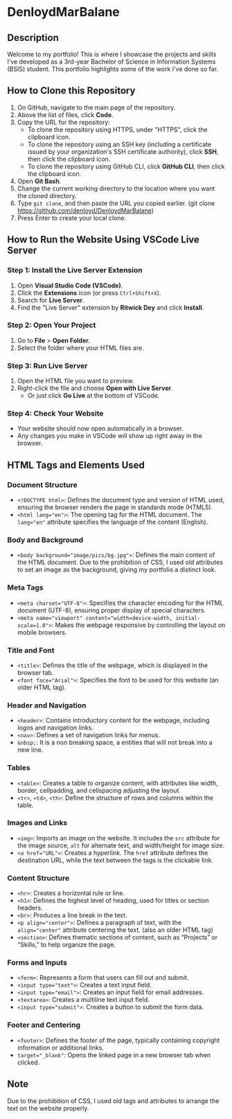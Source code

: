 # DenloydMarBalane

## Description
Welcome to my portfolio! This is where I showcase the projects and skills I’ve developed as a 3rd-year 
Bachelor of Science in Information Systems (BSIS) student. This portfolio highlights some of the work I've done so far.

## How to Clone this Repository

1. On GitHub, navigate to the main page of the repository.
2. Above the list of files, click **Code**.
3. Copy the URL for the repository:
   - To clone the repository using HTTPS, under "HTTPS", click the clipboard icon.
   - To clone the repository using an SSH key (including a certificate issued by your organization's SSH certificate authority), click **SSH**, then click the clipboard icon.
   - To clone the repository using GitHub CLI, click **GitHub CLI**, then click the clipboard icon.
4. Open **Git Bash**.
5. Change the current working directory to the location where you want the cloned directory.
6. Type `git clone`, and then paste the URL you copied earlier. (git clone https://github.com/denloyd/DenloydMarBalane)
7. Press Enter to create your local clone. 

## How to Run the Website Using VSCode Live Server

### Step 1: Install the Live Server Extension
1. Open **Visual Studio Code (VSCode)**.
2. Click the **Extensions** icon (or press `Ctrl+Shift+X`).
3. Search for **Live Server**.
4. Find the "Live Server" extension by **Ritwick Dey** and click **Install**.

### Step 2: Open Your Project
1. Go to **File** > **Open Folder**.
2. Select the folder where your HTML files are.

### Step 3: Run Live Server
1. Open the HTML file you want to preview.
2. Right-click the file and choose **Open with Live Server**.
   - Or just click **Go Live** at the bottom of VSCode.

### Step 4: Check Your Website
- Your website should now open automatically in a browser.
- Any changes you make in VSCode will show up right away in the browser.


## HTML Tags and Elements Used

### Document Structure
- `<!DOCTYPE html>`: Defines the document type and version of HTML used, ensuring the browser renders the page in standards mode (HTML5).
- `<html lang="en">`: The opening tag for the HTML document. The `lang="en"` attribute specifies the language of the content (English).

### Body and Background
- `<body background="image/pics/bg.jpg">`: Defines the main content of the HTML document. Due to the prohibition of CSS, I used old attributes to set an image as the background, giving my portfolio a distinct look.

### Meta Tags
- `<meta charset="UTF-8">`: Specifies the character encoding for the HTML document (UTF-8), ensuring proper display of special characters.
- `<meta name="viewport" content="width=device-width, initial-scale=1.0">`: Makes the webpage responsive by controlling the layout on mobile browsers.

### Title and Font
- `<title>`: Defines the title of the webpage, which is displayed in the browser tab.
- `<font face="Arial">`: Specifies the font to be used for this website (an older HTML tag).

### Header and Navigation
- `<header>`: Contains introductory content for the webpage, including logos and navigation links.
- `<nav>`: Defines a set of navigation links for menus.
- `&nbsp;`: It is a non breaking space, a entities that will not break into a new line.

### Tables
- `<table>`: Creates a table to organize content, with attributes like width, border, cellpadding, and cellspacing adjusting the layout.
- `<tr>`, `<td>`, `<th>`: Define the structure of rows and columns within the table.

### Images and Links
- `<img>`: Imports an image on the website. It includes the `src` attribute for the image source, `alt` for alternate text, and width/height for image size.
- `<a href="URL">`: Creates a hyperlink. The `href` attribute defines the destination URL, while the text between the tags is the clickable link.

### Content Structure
- `<hr>`: Creates a horizontal rule or line.
- `<h1>`: Defines the highest level of heading, used for titles or section headers.
- `<br>`: Produces a line break in the text.
- `<p align="center">`: Defines a paragraph of text, with the `align="center"` attribute centering the text. (also an older HTML tag)
- `<section>`: Defines thematic sections of content, such as “Projects” or “Skills,” to help organize the page.

### Forms and Inputs
- `<form>`: Represents a form that users can fill out and submit.
- `<input type="text">`: Creates a text input field.
- `<input type="email">`: Creates an input field for email addresses.
- `<textarea>`: Creates a multiline text input field.
- `<input type="submit">`: Creates a button to submit the form data.

### Footer and Centering
- `<footer>`: Defines the footer of the page, typically containing copyright information or additional links.
- `target="_blank"`: Opens the linked page in a new browser tab when clicked.

## Note
Due to the prohibition of CSS, I used old tags and attributes to arrange the text on the website properly.
